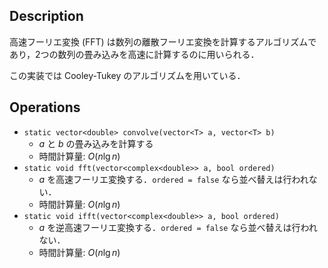 ## Description

高速フーリエ変換 (FFT) は数列の離散フーリエ変換を計算するアルゴリズムであり，2つの数列の畳み込みを高速に計算するのに用いられる．

この実装では Cooley-Tukey のアルゴリズムを用いている．

## Operations

- `static vector<double> convolve(vector<T> a, vector<T> b)`
    - $a$ と $b$ の畳み込みを計算する
    - 時間計算量: $O(n\lg n)$
- `static void fft(vector<complex<double>> a, bool ordered)`
    - $a$ を高速フーリエ変換する．`ordered = false` なら並べ替えは行われない．
    - 時間計算量: $O(n\lg n)$
- `static void ifft(vector<complex<double>> a, bool ordered)`
    - $a$ を逆高速フーリエ変換する．`ordered = false` なら並べ替えは行われない．
    - 時間計算量: $O(n\lg n)$